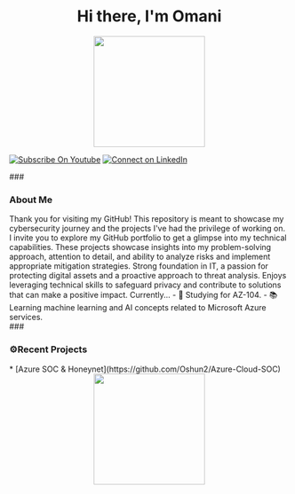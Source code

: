 <div align="center">
<h1>Hi there, I'm Omani</h1>
</div>
<div align="center">
<img height="200" src="https://gitlab.com/iruldanet/iruldanet/-/raw/main/img/gitlab-readme-banner-headerv4.gif" />
</div>


   [![Subscribe On Youtube](https://img.shields.io/badge/Subscribe-red?style=for-the-badge&logo=youtube&logoColor=white)](https://www.youtube.com/@reedcyberready)
   [![Connect on LinkedIn](https://img.shields.io/badge/connect-%230077B5.svg?&style=for-the-badge&logo=linkedin)](https://www.linkedin.com/in/omair24/)

</div>
### <!-- About and stuffs -->
<h3 align="left">About Me</h3>
Thank you for visiting my GitHub! This repository is meant to showcase my cybersecurity journey and the projects I've had the privilege of working on.
I invite you to explore my GitHub portfolio to get a glimpse into my technical capabilities. These projects showcase insights into my problem-solving approach, attention to detail, and ability to analyze risks and implement appropriate mitigation strategies. Strong foundation in IT, a passion for protecting digital assets and a proactive approach to threat analysis. Enjoys leveraging technical skills to safeguard privacy and contribute to solutions that can make a positive impact.
Currently...
- 🔭 Studying for AZ-104.
- 📚 Learning machine learning and AI concepts related to Microsoft Azure services.
<br />
### <!-- Projects -->
<h3 align="left">⚙️Recent Projects</h3>
* [Azure SOC & Honeynet](https://github.com/Oshun2/Azure-Cloud-SOC)
 <!-- Footer Banner, Bye Bye -->
<div align="center">
<img height="200" src="https://gitlab.com/iruldanet/iruldanet/-/raw/main/img/gitlab-readme-banner-footer.gif" />
</div>








